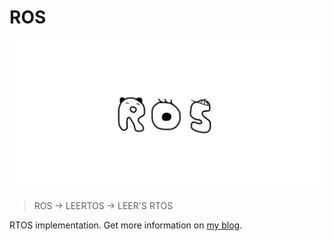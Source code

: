 # ROS

![LOGO](art/ros-logo.webp)

> ROS -> LEERTOS -> LEER'S RTOS

RTOS implementation. Get more information on [my blog](https://leer.moe/2019/05/12/ros/).